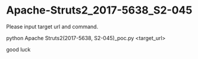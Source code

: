 # Apache-Struts2_2017-5638_S2-045

Please input target url and command.

python Apache Struts2(2017-5638, S2-045)_poc.py <target_url> <command>

good luck

